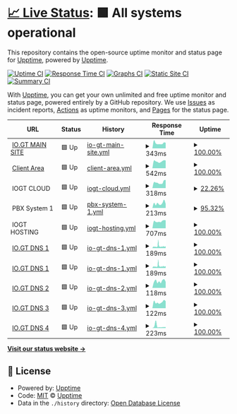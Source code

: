 # [📈 Live Status](https://status.io.gt): <!--live status--> **🟩 All systems operational**

This repository contains the open-source uptime monitor and status page for [Upptime](https://upptime.js.org), powered by [Upptime](https://github.com/upptime/upptime).

[![Uptime CI](https://github.com/IOGT/upptime/workflows/Uptime%20CI/badge.svg)](https://github.com/IOGT/upptime/actions?query=workflow%3A%22Uptime+CI%22)
[![Response Time CI](https://github.com/IOGT/upptime/workflows/Response%20Time%20CI/badge.svg)](https://github.com/IOGT/upptime/actions?query=workflow%3A%22Response+Time+CI%22)
[![Graphs CI](https://github.com/IOGT/upptime/workflows/Graphs%20CI/badge.svg)](https://github.com/IOGT/upptime/actions?query=workflow%3A%22Graphs+CI%22)
[![Static Site CI](https://github.com/IOGT/upptime/workflows/Static%20Site%20CI/badge.svg)](https://github.com/IOGT/upptime/actions?query=workflow%3A%22Static+Site+CI%22)
[![Summary CI](https://github.com/IOGT/upptime/workflows/Summary%20CI/badge.svg)](https://github.com/IOGT/upptime/actions?query=workflow%3A%22Summary+CI%22)

With [Upptime](https://upptime.js.org), you can get your own unlimited and free uptime monitor and status page, powered entirely by a GitHub repository. We use [Issues](https://github.com/upptime/upptime/issues) as incident reports, [Actions](https://github.com/IOGT/upptime/actions) as uptime monitors, and [Pages](https://status.io.gt) for the status page.

<!--start: status pages-->
<!-- This summary is generated by Upptime (https://github.com/upptime/upptime) -->
<!-- Do not edit this manually, your changes will be overwritten -->
<!-- prettier-ignore -->
| URL | Status | History | Response Time | Uptime |
| --- | ------ | ------- | ------------- | ------ |
| <img alt="" src="https://icons.duckduckgo.com/ip3/io.gt.ico" height="13"> [IO.GT MAIN SITE](https://io.gt) | 🟩 Up | [io-gt-main-site.yml](https://github.com/IOGT/upptime/commits/HEAD/history/io-gt-main-site.yml) | <details><summary><img alt="Response time graph" src="./graphs/io-gt-main-site/response-time-week.png" height="20"> 343ms</summary><br><a href="https://status.io.gt/history/io-gt-main-site"><img alt="Response time 443" src="https://img.shields.io/endpoint?url=https%3A%2F%2Fraw.githubusercontent.com%2FIOGT%2Fupptime%2FHEAD%2Fapi%2Fio-gt-main-site%2Fresponse-time.json"></a><br><a href="https://status.io.gt/history/io-gt-main-site"><img alt="24-hour response time 371" src="https://img.shields.io/endpoint?url=https%3A%2F%2Fraw.githubusercontent.com%2FIOGT%2Fupptime%2FHEAD%2Fapi%2Fio-gt-main-site%2Fresponse-time-day.json"></a><br><a href="https://status.io.gt/history/io-gt-main-site"><img alt="7-day response time 343" src="https://img.shields.io/endpoint?url=https%3A%2F%2Fraw.githubusercontent.com%2FIOGT%2Fupptime%2FHEAD%2Fapi%2Fio-gt-main-site%2Fresponse-time-week.json"></a><br><a href="https://status.io.gt/history/io-gt-main-site"><img alt="30-day response time 432" src="https://img.shields.io/endpoint?url=https%3A%2F%2Fraw.githubusercontent.com%2FIOGT%2Fupptime%2FHEAD%2Fapi%2Fio-gt-main-site%2Fresponse-time-month.json"></a><br><a href="https://status.io.gt/history/io-gt-main-site"><img alt="1-year response time 443" src="https://img.shields.io/endpoint?url=https%3A%2F%2Fraw.githubusercontent.com%2FIOGT%2Fupptime%2FHEAD%2Fapi%2Fio-gt-main-site%2Fresponse-time-year.json"></a></details> | <details><summary><a href="https://status.io.gt/history/io-gt-main-site">100.00%</a></summary><a href="https://status.io.gt/history/io-gt-main-site"><img alt="All-time uptime 99.85%" src="https://img.shields.io/endpoint?url=https%3A%2F%2Fraw.githubusercontent.com%2FIOGT%2Fupptime%2FHEAD%2Fapi%2Fio-gt-main-site%2Fuptime.json"></a><br><a href="https://status.io.gt/history/io-gt-main-site"><img alt="24-hour uptime 100.00%" src="https://img.shields.io/endpoint?url=https%3A%2F%2Fraw.githubusercontent.com%2FIOGT%2Fupptime%2FHEAD%2Fapi%2Fio-gt-main-site%2Fuptime-day.json"></a><br><a href="https://status.io.gt/history/io-gt-main-site"><img alt="7-day uptime 100.00%" src="https://img.shields.io/endpoint?url=https%3A%2F%2Fraw.githubusercontent.com%2FIOGT%2Fupptime%2FHEAD%2Fapi%2Fio-gt-main-site%2Fuptime-week.json"></a><br><a href="https://status.io.gt/history/io-gt-main-site"><img alt="30-day uptime 100.00%" src="https://img.shields.io/endpoint?url=https%3A%2F%2Fraw.githubusercontent.com%2FIOGT%2Fupptime%2FHEAD%2Fapi%2Fio-gt-main-site%2Fuptime-month.json"></a><br><a href="https://status.io.gt/history/io-gt-main-site"><img alt="1-year uptime 99.85%" src="https://img.shields.io/endpoint?url=https%3A%2F%2Fraw.githubusercontent.com%2FIOGT%2Fupptime%2FHEAD%2Fapi%2Fio-gt-main-site%2Fuptime-year.json"></a></details>
| <img alt="" src="https://icons.duckduckgo.com/ip3/clientarea.io.gt.ico" height="13"> [Client Area](https://clientarea.io.gt) | 🟩 Up | [client-area.yml](https://github.com/IOGT/upptime/commits/HEAD/history/client-area.yml) | <details><summary><img alt="Response time graph" src="./graphs/client-area/response-time-week.png" height="20"> 542ms</summary><br><a href="https://status.io.gt/history/client-area"><img alt="Response time 747" src="https://img.shields.io/endpoint?url=https%3A%2F%2Fraw.githubusercontent.com%2FIOGT%2Fupptime%2FHEAD%2Fapi%2Fclient-area%2Fresponse-time.json"></a><br><a href="https://status.io.gt/history/client-area"><img alt="24-hour response time 608" src="https://img.shields.io/endpoint?url=https%3A%2F%2Fraw.githubusercontent.com%2FIOGT%2Fupptime%2FHEAD%2Fapi%2Fclient-area%2Fresponse-time-day.json"></a><br><a href="https://status.io.gt/history/client-area"><img alt="7-day response time 542" src="https://img.shields.io/endpoint?url=https%3A%2F%2Fraw.githubusercontent.com%2FIOGT%2Fupptime%2FHEAD%2Fapi%2Fclient-area%2Fresponse-time-week.json"></a><br><a href="https://status.io.gt/history/client-area"><img alt="30-day response time 717" src="https://img.shields.io/endpoint?url=https%3A%2F%2Fraw.githubusercontent.com%2FIOGT%2Fupptime%2FHEAD%2Fapi%2Fclient-area%2Fresponse-time-month.json"></a><br><a href="https://status.io.gt/history/client-area"><img alt="1-year response time 747" src="https://img.shields.io/endpoint?url=https%3A%2F%2Fraw.githubusercontent.com%2FIOGT%2Fupptime%2FHEAD%2Fapi%2Fclient-area%2Fresponse-time-year.json"></a></details> | <details><summary><a href="https://status.io.gt/history/client-area">100.00%</a></summary><a href="https://status.io.gt/history/client-area"><img alt="All-time uptime 99.92%" src="https://img.shields.io/endpoint?url=https%3A%2F%2Fraw.githubusercontent.com%2FIOGT%2Fupptime%2FHEAD%2Fapi%2Fclient-area%2Fuptime.json"></a><br><a href="https://status.io.gt/history/client-area"><img alt="24-hour uptime 100.00%" src="https://img.shields.io/endpoint?url=https%3A%2F%2Fraw.githubusercontent.com%2FIOGT%2Fupptime%2FHEAD%2Fapi%2Fclient-area%2Fuptime-day.json"></a><br><a href="https://status.io.gt/history/client-area"><img alt="7-day uptime 100.00%" src="https://img.shields.io/endpoint?url=https%3A%2F%2Fraw.githubusercontent.com%2FIOGT%2Fupptime%2FHEAD%2Fapi%2Fclient-area%2Fuptime-week.json"></a><br><a href="https://status.io.gt/history/client-area"><img alt="30-day uptime 100.00%" src="https://img.shields.io/endpoint?url=https%3A%2F%2Fraw.githubusercontent.com%2FIOGT%2Fupptime%2FHEAD%2Fapi%2Fclient-area%2Fuptime-month.json"></a><br><a href="https://status.io.gt/history/client-area"><img alt="1-year uptime 99.92%" src="https://img.shields.io/endpoint?url=https%3A%2F%2Fraw.githubusercontent.com%2FIOGT%2Fupptime%2FHEAD%2Fapi%2Fclient-area%2Fuptime-year.json"></a></details>
| <img alt="" src="https://icons.duckduckgo.com/ip3/null.ico" height="13"> IOGT CLOUD | 🟩 Up | [iogt-cloud.yml](https://github.com/IOGT/upptime/commits/HEAD/history/iogt-cloud.yml) | <details><summary><img alt="Response time graph" src="./graphs/iogt-cloud/response-time-week.png" height="20"> 318ms</summary><br><a href="https://status.io.gt/history/iogt-cloud"><img alt="Response time 1073" src="https://img.shields.io/endpoint?url=https%3A%2F%2Fraw.githubusercontent.com%2FIOGT%2Fupptime%2FHEAD%2Fapi%2Fiogt-cloud%2Fresponse-time.json"></a><br><a href="https://status.io.gt/history/iogt-cloud"><img alt="24-hour response time 457" src="https://img.shields.io/endpoint?url=https%3A%2F%2Fraw.githubusercontent.com%2FIOGT%2Fupptime%2FHEAD%2Fapi%2Fiogt-cloud%2Fresponse-time-day.json"></a><br><a href="https://status.io.gt/history/iogt-cloud"><img alt="7-day response time 318" src="https://img.shields.io/endpoint?url=https%3A%2F%2Fraw.githubusercontent.com%2FIOGT%2Fupptime%2FHEAD%2Fapi%2Fiogt-cloud%2Fresponse-time-week.json"></a><br><a href="https://status.io.gt/history/iogt-cloud"><img alt="30-day response time 378" src="https://img.shields.io/endpoint?url=https%3A%2F%2Fraw.githubusercontent.com%2FIOGT%2Fupptime%2FHEAD%2Fapi%2Fiogt-cloud%2Fresponse-time-month.json"></a><br><a href="https://status.io.gt/history/iogt-cloud"><img alt="1-year response time 1073" src="https://img.shields.io/endpoint?url=https%3A%2F%2Fraw.githubusercontent.com%2FIOGT%2Fupptime%2FHEAD%2Fapi%2Fiogt-cloud%2Fresponse-time-year.json"></a></details> | <details><summary><a href="https://status.io.gt/history/iogt-cloud">22.26%</a></summary><a href="https://status.io.gt/history/iogt-cloud"><img alt="All-time uptime 88.79%" src="https://img.shields.io/endpoint?url=https%3A%2F%2Fraw.githubusercontent.com%2FIOGT%2Fupptime%2FHEAD%2Fapi%2Fiogt-cloud%2Fuptime.json"></a><br><a href="https://status.io.gt/history/iogt-cloud"><img alt="24-hour uptime 100.00%" src="https://img.shields.io/endpoint?url=https%3A%2F%2Fraw.githubusercontent.com%2FIOGT%2Fupptime%2FHEAD%2Fapi%2Fiogt-cloud%2Fuptime-day.json"></a><br><a href="https://status.io.gt/history/iogt-cloud"><img alt="7-day uptime 22.26%" src="https://img.shields.io/endpoint?url=https%3A%2F%2Fraw.githubusercontent.com%2FIOGT%2Fupptime%2FHEAD%2Fapi%2Fiogt-cloud%2Fuptime-week.json"></a><br><a href="https://status.io.gt/history/iogt-cloud"><img alt="30-day uptime 39.55%" src="https://img.shields.io/endpoint?url=https%3A%2F%2Fraw.githubusercontent.com%2FIOGT%2Fupptime%2FHEAD%2Fapi%2Fiogt-cloud%2Fuptime-month.json"></a><br><a href="https://status.io.gt/history/iogt-cloud"><img alt="1-year uptime 88.79%" src="https://img.shields.io/endpoint?url=https%3A%2F%2Fraw.githubusercontent.com%2FIOGT%2Fupptime%2FHEAD%2Fapi%2Fiogt-cloud%2Fuptime-year.json"></a></details>
| <img alt="" src="https://icons.duckduckgo.com/ip3/null.ico" height="13"> PBX System 1 | 🟩 Up | [pbx-system-1.yml](https://github.com/IOGT/upptime/commits/HEAD/history/pbx-system-1.yml) | <details><summary><img alt="Response time graph" src="./graphs/pbx-system-1/response-time-week.png" height="20"> 213ms</summary><br><a href="https://status.io.gt/history/pbx-system-1"><img alt="Response time 270" src="https://img.shields.io/endpoint?url=https%3A%2F%2Fraw.githubusercontent.com%2FIOGT%2Fupptime%2FHEAD%2Fapi%2Fpbx-system-1%2Fresponse-time.json"></a><br><a href="https://status.io.gt/history/pbx-system-1"><img alt="24-hour response time 239" src="https://img.shields.io/endpoint?url=https%3A%2F%2Fraw.githubusercontent.com%2FIOGT%2Fupptime%2FHEAD%2Fapi%2Fpbx-system-1%2Fresponse-time-day.json"></a><br><a href="https://status.io.gt/history/pbx-system-1"><img alt="7-day response time 213" src="https://img.shields.io/endpoint?url=https%3A%2F%2Fraw.githubusercontent.com%2FIOGT%2Fupptime%2FHEAD%2Fapi%2Fpbx-system-1%2Fresponse-time-week.json"></a><br><a href="https://status.io.gt/history/pbx-system-1"><img alt="30-day response time 281" src="https://img.shields.io/endpoint?url=https%3A%2F%2Fraw.githubusercontent.com%2FIOGT%2Fupptime%2FHEAD%2Fapi%2Fpbx-system-1%2Fresponse-time-month.json"></a><br><a href="https://status.io.gt/history/pbx-system-1"><img alt="1-year response time 270" src="https://img.shields.io/endpoint?url=https%3A%2F%2Fraw.githubusercontent.com%2FIOGT%2Fupptime%2FHEAD%2Fapi%2Fpbx-system-1%2Fresponse-time-year.json"></a></details> | <details><summary><a href="https://status.io.gt/history/pbx-system-1">95.32%</a></summary><a href="https://status.io.gt/history/pbx-system-1"><img alt="All-time uptime 99.86%" src="https://img.shields.io/endpoint?url=https%3A%2F%2Fraw.githubusercontent.com%2FIOGT%2Fupptime%2FHEAD%2Fapi%2Fpbx-system-1%2Fuptime.json"></a><br><a href="https://status.io.gt/history/pbx-system-1"><img alt="24-hour uptime 67.24%" src="https://img.shields.io/endpoint?url=https%3A%2F%2Fraw.githubusercontent.com%2FIOGT%2Fupptime%2FHEAD%2Fapi%2Fpbx-system-1%2Fuptime-day.json"></a><br><a href="https://status.io.gt/history/pbx-system-1"><img alt="7-day uptime 95.32%" src="https://img.shields.io/endpoint?url=https%3A%2F%2Fraw.githubusercontent.com%2FIOGT%2Fupptime%2FHEAD%2Fapi%2Fpbx-system-1%2Fuptime-week.json"></a><br><a href="https://status.io.gt/history/pbx-system-1"><img alt="30-day uptime 98.59%" src="https://img.shields.io/endpoint?url=https%3A%2F%2Fraw.githubusercontent.com%2FIOGT%2Fupptime%2FHEAD%2Fapi%2Fpbx-system-1%2Fuptime-month.json"></a><br><a href="https://status.io.gt/history/pbx-system-1"><img alt="1-year uptime 99.86%" src="https://img.shields.io/endpoint?url=https%3A%2F%2Fraw.githubusercontent.com%2FIOGT%2Fupptime%2FHEAD%2Fapi%2Fpbx-system-1%2Fuptime-year.json"></a></details>
| <img alt="" src="https://icons.duckduckgo.com/ip3/null.ico" height="13"> IOGT HOSTING | 🟩 Up | [iogt-hosting.yml](https://github.com/IOGT/upptime/commits/HEAD/history/iogt-hosting.yml) | <details><summary><img alt="Response time graph" src="./graphs/iogt-hosting/response-time-week.png" height="20"> 707ms</summary><br><a href="https://status.io.gt/history/iogt-hosting"><img alt="Response time 1344" src="https://img.shields.io/endpoint?url=https%3A%2F%2Fraw.githubusercontent.com%2FIOGT%2Fupptime%2FHEAD%2Fapi%2Fiogt-hosting%2Fresponse-time.json"></a><br><a href="https://status.io.gt/history/iogt-hosting"><img alt="24-hour response time 807" src="https://img.shields.io/endpoint?url=https%3A%2F%2Fraw.githubusercontent.com%2FIOGT%2Fupptime%2FHEAD%2Fapi%2Fiogt-hosting%2Fresponse-time-day.json"></a><br><a href="https://status.io.gt/history/iogt-hosting"><img alt="7-day response time 707" src="https://img.shields.io/endpoint?url=https%3A%2F%2Fraw.githubusercontent.com%2FIOGT%2Fupptime%2FHEAD%2Fapi%2Fiogt-hosting%2Fresponse-time-week.json"></a><br><a href="https://status.io.gt/history/iogt-hosting"><img alt="30-day response time 777" src="https://img.shields.io/endpoint?url=https%3A%2F%2Fraw.githubusercontent.com%2FIOGT%2Fupptime%2FHEAD%2Fapi%2Fiogt-hosting%2Fresponse-time-month.json"></a><br><a href="https://status.io.gt/history/iogt-hosting"><img alt="1-year response time 1344" src="https://img.shields.io/endpoint?url=https%3A%2F%2Fraw.githubusercontent.com%2FIOGT%2Fupptime%2FHEAD%2Fapi%2Fiogt-hosting%2Fresponse-time-year.json"></a></details> | <details><summary><a href="https://status.io.gt/history/iogt-hosting">100.00%</a></summary><a href="https://status.io.gt/history/iogt-hosting"><img alt="All-time uptime 99.85%" src="https://img.shields.io/endpoint?url=https%3A%2F%2Fraw.githubusercontent.com%2FIOGT%2Fupptime%2FHEAD%2Fapi%2Fiogt-hosting%2Fuptime.json"></a><br><a href="https://status.io.gt/history/iogt-hosting"><img alt="24-hour uptime 100.00%" src="https://img.shields.io/endpoint?url=https%3A%2F%2Fraw.githubusercontent.com%2FIOGT%2Fupptime%2FHEAD%2Fapi%2Fiogt-hosting%2Fuptime-day.json"></a><br><a href="https://status.io.gt/history/iogt-hosting"><img alt="7-day uptime 100.00%" src="https://img.shields.io/endpoint?url=https%3A%2F%2Fraw.githubusercontent.com%2FIOGT%2Fupptime%2FHEAD%2Fapi%2Fiogt-hosting%2Fuptime-week.json"></a><br><a href="https://status.io.gt/history/iogt-hosting"><img alt="30-day uptime 100.00%" src="https://img.shields.io/endpoint?url=https%3A%2F%2Fraw.githubusercontent.com%2FIOGT%2Fupptime%2FHEAD%2Fapi%2Fiogt-hosting%2Fuptime-month.json"></a><br><a href="https://status.io.gt/history/iogt-hosting"><img alt="1-year uptime 99.85%" src="https://img.shields.io/endpoint?url=https%3A%2F%2Fraw.githubusercontent.com%2FIOGT%2Fupptime%2FHEAD%2Fapi%2Fiogt-hosting%2Fuptime-year.json"></a></details>
| <img alt="" src="https://icons.duckduckgo.com/ip3/null.ico" height="13"> [IO.GT DNS 1](dns1.io.gt) | 🟩 Up | [io-gt-dns-1.yml](https://github.com/IOGT/upptime/commits/HEAD/history/io-gt-dns-1.yml) | <details><summary><img alt="Response time graph" src="./graphs/io-gt-dns-1/response-time-week.png" height="20"> 189ms</summary><br><a href="https://status.io.gt/history/io-gt-dns-1"><img alt="Response time 153" src="https://img.shields.io/endpoint?url=https%3A%2F%2Fraw.githubusercontent.com%2FIOGT%2Fupptime%2FHEAD%2Fapi%2Fio-gt-dns-1%2Fresponse-time.json"></a><br><a href="https://status.io.gt/history/io-gt-dns-1"><img alt="24-hour response time 166" src="https://img.shields.io/endpoint?url=https%3A%2F%2Fraw.githubusercontent.com%2FIOGT%2Fupptime%2FHEAD%2Fapi%2Fio-gt-dns-1%2Fresponse-time-day.json"></a><br><a href="https://status.io.gt/history/io-gt-dns-1"><img alt="7-day response time 189" src="https://img.shields.io/endpoint?url=https%3A%2F%2Fraw.githubusercontent.com%2FIOGT%2Fupptime%2FHEAD%2Fapi%2Fio-gt-dns-1%2Fresponse-time-week.json"></a><br><a href="https://status.io.gt/history/io-gt-dns-1"><img alt="30-day response time 166" src="https://img.shields.io/endpoint?url=https%3A%2F%2Fraw.githubusercontent.com%2FIOGT%2Fupptime%2FHEAD%2Fapi%2Fio-gt-dns-1%2Fresponse-time-month.json"></a><br><a href="https://status.io.gt/history/io-gt-dns-1"><img alt="1-year response time 153" src="https://img.shields.io/endpoint?url=https%3A%2F%2Fraw.githubusercontent.com%2FIOGT%2Fupptime%2FHEAD%2Fapi%2Fio-gt-dns-1%2Fresponse-time-year.json"></a></details> | <details><summary><a href="https://status.io.gt/history/io-gt-dns-1">100.00%</a></summary><a href="https://status.io.gt/history/io-gt-dns-1"><img alt="All-time uptime 99.99%" src="https://img.shields.io/endpoint?url=https%3A%2F%2Fraw.githubusercontent.com%2FIOGT%2Fupptime%2FHEAD%2Fapi%2Fio-gt-dns-1%2Fuptime.json"></a><br><a href="https://status.io.gt/history/io-gt-dns-1"><img alt="24-hour uptime 100.00%" src="https://img.shields.io/endpoint?url=https%3A%2F%2Fraw.githubusercontent.com%2FIOGT%2Fupptime%2FHEAD%2Fapi%2Fio-gt-dns-1%2Fuptime-day.json"></a><br><a href="https://status.io.gt/history/io-gt-dns-1"><img alt="7-day uptime 100.00%" src="https://img.shields.io/endpoint?url=https%3A%2F%2Fraw.githubusercontent.com%2FIOGT%2Fupptime%2FHEAD%2Fapi%2Fio-gt-dns-1%2Fuptime-week.json"></a><br><a href="https://status.io.gt/history/io-gt-dns-1"><img alt="30-day uptime 100.00%" src="https://img.shields.io/endpoint?url=https%3A%2F%2Fraw.githubusercontent.com%2FIOGT%2Fupptime%2FHEAD%2Fapi%2Fio-gt-dns-1%2Fuptime-month.json"></a><br><a href="https://status.io.gt/history/io-gt-dns-1"><img alt="1-year uptime 99.99%" src="https://img.shields.io/endpoint?url=https%3A%2F%2Fraw.githubusercontent.com%2FIOGT%2Fupptime%2FHEAD%2Fapi%2Fio-gt-dns-1%2Fuptime-year.json"></a></details>
| <img alt="" src="https://icons.duckduckgo.com/ip3/null.ico" height="13"> [IO.GT DNS 1](dns1.io.gt) | 🟩 Up | [io-gt-dns-1.yml](https://github.com/IOGT/upptime/commits/HEAD/history/io-gt-dns-1.yml) | <details><summary><img alt="Response time graph" src="./graphs/io-gt-dns-1/response-time-week.png" height="20"> 189ms</summary><br><a href="https://status.io.gt/history/io-gt-dns-1"><img alt="Response time 153" src="https://img.shields.io/endpoint?url=https%3A%2F%2Fraw.githubusercontent.com%2FIOGT%2Fupptime%2FHEAD%2Fapi%2Fio-gt-dns-1%2Fresponse-time.json"></a><br><a href="https://status.io.gt/history/io-gt-dns-1"><img alt="24-hour response time 166" src="https://img.shields.io/endpoint?url=https%3A%2F%2Fraw.githubusercontent.com%2FIOGT%2Fupptime%2FHEAD%2Fapi%2Fio-gt-dns-1%2Fresponse-time-day.json"></a><br><a href="https://status.io.gt/history/io-gt-dns-1"><img alt="7-day response time 189" src="https://img.shields.io/endpoint?url=https%3A%2F%2Fraw.githubusercontent.com%2FIOGT%2Fupptime%2FHEAD%2Fapi%2Fio-gt-dns-1%2Fresponse-time-week.json"></a><br><a href="https://status.io.gt/history/io-gt-dns-1"><img alt="30-day response time 166" src="https://img.shields.io/endpoint?url=https%3A%2F%2Fraw.githubusercontent.com%2FIOGT%2Fupptime%2FHEAD%2Fapi%2Fio-gt-dns-1%2Fresponse-time-month.json"></a><br><a href="https://status.io.gt/history/io-gt-dns-1"><img alt="1-year response time 153" src="https://img.shields.io/endpoint?url=https%3A%2F%2Fraw.githubusercontent.com%2FIOGT%2Fupptime%2FHEAD%2Fapi%2Fio-gt-dns-1%2Fresponse-time-year.json"></a></details> | <details><summary><a href="https://status.io.gt/history/io-gt-dns-1">100.00%</a></summary><a href="https://status.io.gt/history/io-gt-dns-1"><img alt="All-time uptime 99.99%" src="https://img.shields.io/endpoint?url=https%3A%2F%2Fraw.githubusercontent.com%2FIOGT%2Fupptime%2FHEAD%2Fapi%2Fio-gt-dns-1%2Fuptime.json"></a><br><a href="https://status.io.gt/history/io-gt-dns-1"><img alt="24-hour uptime 100.00%" src="https://img.shields.io/endpoint?url=https%3A%2F%2Fraw.githubusercontent.com%2FIOGT%2Fupptime%2FHEAD%2Fapi%2Fio-gt-dns-1%2Fuptime-day.json"></a><br><a href="https://status.io.gt/history/io-gt-dns-1"><img alt="7-day uptime 100.00%" src="https://img.shields.io/endpoint?url=https%3A%2F%2Fraw.githubusercontent.com%2FIOGT%2Fupptime%2FHEAD%2Fapi%2Fio-gt-dns-1%2Fuptime-week.json"></a><br><a href="https://status.io.gt/history/io-gt-dns-1"><img alt="30-day uptime 100.00%" src="https://img.shields.io/endpoint?url=https%3A%2F%2Fraw.githubusercontent.com%2FIOGT%2Fupptime%2FHEAD%2Fapi%2Fio-gt-dns-1%2Fuptime-month.json"></a><br><a href="https://status.io.gt/history/io-gt-dns-1"><img alt="1-year uptime 99.99%" src="https://img.shields.io/endpoint?url=https%3A%2F%2Fraw.githubusercontent.com%2FIOGT%2Fupptime%2FHEAD%2Fapi%2Fio-gt-dns-1%2Fuptime-year.json"></a></details>
| <img alt="" src="https://icons.duckduckgo.com/ip3/null.ico" height="13"> [IO.GT DNS 2](dns2.io.gt) | 🟩 Up | [io-gt-dns-2.yml](https://github.com/IOGT/upptime/commits/HEAD/history/io-gt-dns-2.yml) | <details><summary><img alt="Response time graph" src="./graphs/io-gt-dns-2/response-time-week.png" height="20"> 118ms</summary><br><a href="https://status.io.gt/history/io-gt-dns-2"><img alt="Response time 138" src="https://img.shields.io/endpoint?url=https%3A%2F%2Fraw.githubusercontent.com%2FIOGT%2Fupptime%2FHEAD%2Fapi%2Fio-gt-dns-2%2Fresponse-time.json"></a><br><a href="https://status.io.gt/history/io-gt-dns-2"><img alt="24-hour response time 107" src="https://img.shields.io/endpoint?url=https%3A%2F%2Fraw.githubusercontent.com%2FIOGT%2Fupptime%2FHEAD%2Fapi%2Fio-gt-dns-2%2Fresponse-time-day.json"></a><br><a href="https://status.io.gt/history/io-gt-dns-2"><img alt="7-day response time 118" src="https://img.shields.io/endpoint?url=https%3A%2F%2Fraw.githubusercontent.com%2FIOGT%2Fupptime%2FHEAD%2Fapi%2Fio-gt-dns-2%2Fresponse-time-week.json"></a><br><a href="https://status.io.gt/history/io-gt-dns-2"><img alt="30-day response time 124" src="https://img.shields.io/endpoint?url=https%3A%2F%2Fraw.githubusercontent.com%2FIOGT%2Fupptime%2FHEAD%2Fapi%2Fio-gt-dns-2%2Fresponse-time-month.json"></a><br><a href="https://status.io.gt/history/io-gt-dns-2"><img alt="1-year response time 138" src="https://img.shields.io/endpoint?url=https%3A%2F%2Fraw.githubusercontent.com%2FIOGT%2Fupptime%2FHEAD%2Fapi%2Fio-gt-dns-2%2Fresponse-time-year.json"></a></details> | <details><summary><a href="https://status.io.gt/history/io-gt-dns-2">100.00%</a></summary><a href="https://status.io.gt/history/io-gt-dns-2"><img alt="All-time uptime 99.92%" src="https://img.shields.io/endpoint?url=https%3A%2F%2Fraw.githubusercontent.com%2FIOGT%2Fupptime%2FHEAD%2Fapi%2Fio-gt-dns-2%2Fuptime.json"></a><br><a href="https://status.io.gt/history/io-gt-dns-2"><img alt="24-hour uptime 100.00%" src="https://img.shields.io/endpoint?url=https%3A%2F%2Fraw.githubusercontent.com%2FIOGT%2Fupptime%2FHEAD%2Fapi%2Fio-gt-dns-2%2Fuptime-day.json"></a><br><a href="https://status.io.gt/history/io-gt-dns-2"><img alt="7-day uptime 100.00%" src="https://img.shields.io/endpoint?url=https%3A%2F%2Fraw.githubusercontent.com%2FIOGT%2Fupptime%2FHEAD%2Fapi%2Fio-gt-dns-2%2Fuptime-week.json"></a><br><a href="https://status.io.gt/history/io-gt-dns-2"><img alt="30-day uptime 100.00%" src="https://img.shields.io/endpoint?url=https%3A%2F%2Fraw.githubusercontent.com%2FIOGT%2Fupptime%2FHEAD%2Fapi%2Fio-gt-dns-2%2Fuptime-month.json"></a><br><a href="https://status.io.gt/history/io-gt-dns-2"><img alt="1-year uptime 99.92%" src="https://img.shields.io/endpoint?url=https%3A%2F%2Fraw.githubusercontent.com%2FIOGT%2Fupptime%2FHEAD%2Fapi%2Fio-gt-dns-2%2Fuptime-year.json"></a></details>
| <img alt="" src="https://icons.duckduckgo.com/ip3/null.ico" height="13"> [IO.GT DNS 3](dns3.io.gt) | 🟩 Up | [io-gt-dns-3.yml](https://github.com/IOGT/upptime/commits/HEAD/history/io-gt-dns-3.yml) | <details><summary><img alt="Response time graph" src="./graphs/io-gt-dns-3/response-time-week.png" height="20"> 122ms</summary><br><a href="https://status.io.gt/history/io-gt-dns-3"><img alt="Response time 127" src="https://img.shields.io/endpoint?url=https%3A%2F%2Fraw.githubusercontent.com%2FIOGT%2Fupptime%2FHEAD%2Fapi%2Fio-gt-dns-3%2Fresponse-time.json"></a><br><a href="https://status.io.gt/history/io-gt-dns-3"><img alt="24-hour response time 140" src="https://img.shields.io/endpoint?url=https%3A%2F%2Fraw.githubusercontent.com%2FIOGT%2Fupptime%2FHEAD%2Fapi%2Fio-gt-dns-3%2Fresponse-time-day.json"></a><br><a href="https://status.io.gt/history/io-gt-dns-3"><img alt="7-day response time 122" src="https://img.shields.io/endpoint?url=https%3A%2F%2Fraw.githubusercontent.com%2FIOGT%2Fupptime%2FHEAD%2Fapi%2Fio-gt-dns-3%2Fresponse-time-week.json"></a><br><a href="https://status.io.gt/history/io-gt-dns-3"><img alt="30-day response time 131" src="https://img.shields.io/endpoint?url=https%3A%2F%2Fraw.githubusercontent.com%2FIOGT%2Fupptime%2FHEAD%2Fapi%2Fio-gt-dns-3%2Fresponse-time-month.json"></a><br><a href="https://status.io.gt/history/io-gt-dns-3"><img alt="1-year response time 127" src="https://img.shields.io/endpoint?url=https%3A%2F%2Fraw.githubusercontent.com%2FIOGT%2Fupptime%2FHEAD%2Fapi%2Fio-gt-dns-3%2Fresponse-time-year.json"></a></details> | <details><summary><a href="https://status.io.gt/history/io-gt-dns-3">100.00%</a></summary><a href="https://status.io.gt/history/io-gt-dns-3"><img alt="All-time uptime 99.98%" src="https://img.shields.io/endpoint?url=https%3A%2F%2Fraw.githubusercontent.com%2FIOGT%2Fupptime%2FHEAD%2Fapi%2Fio-gt-dns-3%2Fuptime.json"></a><br><a href="https://status.io.gt/history/io-gt-dns-3"><img alt="24-hour uptime 100.00%" src="https://img.shields.io/endpoint?url=https%3A%2F%2Fraw.githubusercontent.com%2FIOGT%2Fupptime%2FHEAD%2Fapi%2Fio-gt-dns-3%2Fuptime-day.json"></a><br><a href="https://status.io.gt/history/io-gt-dns-3"><img alt="7-day uptime 100.00%" src="https://img.shields.io/endpoint?url=https%3A%2F%2Fraw.githubusercontent.com%2FIOGT%2Fupptime%2FHEAD%2Fapi%2Fio-gt-dns-3%2Fuptime-week.json"></a><br><a href="https://status.io.gt/history/io-gt-dns-3"><img alt="30-day uptime 100.00%" src="https://img.shields.io/endpoint?url=https%3A%2F%2Fraw.githubusercontent.com%2FIOGT%2Fupptime%2FHEAD%2Fapi%2Fio-gt-dns-3%2Fuptime-month.json"></a><br><a href="https://status.io.gt/history/io-gt-dns-3"><img alt="1-year uptime 99.98%" src="https://img.shields.io/endpoint?url=https%3A%2F%2Fraw.githubusercontent.com%2FIOGT%2Fupptime%2FHEAD%2Fapi%2Fio-gt-dns-3%2Fuptime-year.json"></a></details>
| <img alt="" src="https://icons.duckduckgo.com/ip3/null.ico" height="13"> [IO.GT DNS 4](dns4.io.gt) | 🟩 Up | [io-gt-dns-4.yml](https://github.com/IOGT/upptime/commits/HEAD/history/io-gt-dns-4.yml) | <details><summary><img alt="Response time graph" src="./graphs/io-gt-dns-4/response-time-week.png" height="20"> 223ms</summary><br><a href="https://status.io.gt/history/io-gt-dns-4"><img alt="Response time 126" src="https://img.shields.io/endpoint?url=https%3A%2F%2Fraw.githubusercontent.com%2FIOGT%2Fupptime%2FHEAD%2Fapi%2Fio-gt-dns-4%2Fresponse-time.json"></a><br><a href="https://status.io.gt/history/io-gt-dns-4"><img alt="24-hour response time 125" src="https://img.shields.io/endpoint?url=https%3A%2F%2Fraw.githubusercontent.com%2FIOGT%2Fupptime%2FHEAD%2Fapi%2Fio-gt-dns-4%2Fresponse-time-day.json"></a><br><a href="https://status.io.gt/history/io-gt-dns-4"><img alt="7-day response time 223" src="https://img.shields.io/endpoint?url=https%3A%2F%2Fraw.githubusercontent.com%2FIOGT%2Fupptime%2FHEAD%2Fapi%2Fio-gt-dns-4%2Fresponse-time-week.json"></a><br><a href="https://status.io.gt/history/io-gt-dns-4"><img alt="30-day response time 150" src="https://img.shields.io/endpoint?url=https%3A%2F%2Fraw.githubusercontent.com%2FIOGT%2Fupptime%2FHEAD%2Fapi%2Fio-gt-dns-4%2Fresponse-time-month.json"></a><br><a href="https://status.io.gt/history/io-gt-dns-4"><img alt="1-year response time 126" src="https://img.shields.io/endpoint?url=https%3A%2F%2Fraw.githubusercontent.com%2FIOGT%2Fupptime%2FHEAD%2Fapi%2Fio-gt-dns-4%2Fresponse-time-year.json"></a></details> | <details><summary><a href="https://status.io.gt/history/io-gt-dns-4">100.00%</a></summary><a href="https://status.io.gt/history/io-gt-dns-4"><img alt="All-time uptime 99.98%" src="https://img.shields.io/endpoint?url=https%3A%2F%2Fraw.githubusercontent.com%2FIOGT%2Fupptime%2FHEAD%2Fapi%2Fio-gt-dns-4%2Fuptime.json"></a><br><a href="https://status.io.gt/history/io-gt-dns-4"><img alt="24-hour uptime 100.00%" src="https://img.shields.io/endpoint?url=https%3A%2F%2Fraw.githubusercontent.com%2FIOGT%2Fupptime%2FHEAD%2Fapi%2Fio-gt-dns-4%2Fuptime-day.json"></a><br><a href="https://status.io.gt/history/io-gt-dns-4"><img alt="7-day uptime 100.00%" src="https://img.shields.io/endpoint?url=https%3A%2F%2Fraw.githubusercontent.com%2FIOGT%2Fupptime%2FHEAD%2Fapi%2Fio-gt-dns-4%2Fuptime-week.json"></a><br><a href="https://status.io.gt/history/io-gt-dns-4"><img alt="30-day uptime 100.00%" src="https://img.shields.io/endpoint?url=https%3A%2F%2Fraw.githubusercontent.com%2FIOGT%2Fupptime%2FHEAD%2Fapi%2Fio-gt-dns-4%2Fuptime-month.json"></a><br><a href="https://status.io.gt/history/io-gt-dns-4"><img alt="1-year uptime 99.98%" src="https://img.shields.io/endpoint?url=https%3A%2F%2Fraw.githubusercontent.com%2FIOGT%2Fupptime%2FHEAD%2Fapi%2Fio-gt-dns-4%2Fuptime-year.json"></a></details>

<!--end: status pages-->

[**Visit our status website →**](https://status.io.gt)

## 📄 License

- Powered by: [Upptime](https://github.com/upptime/upptime)
- Code: [MIT](./LICENSE) © [Upptime](https://upptime.js.org)
- Data in the `./history` directory: [Open Database License](https://opendatacommons.org/licenses/odbl/1-0/)
